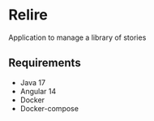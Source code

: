 # Relire

Application to manage a library of stories

## Requirements

- Java 17
- Angular 14
- Docker
- Docker-compose
